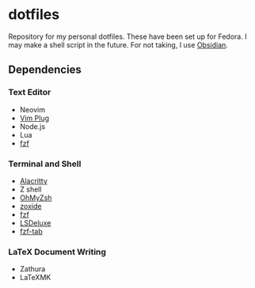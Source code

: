 # dotfiles

Repository for my personal dotfiles. These have been set up for Fedora. I may make a shell script in the future. For not taking, I use [Obsidian](https://obsidian.md/).

## Dependencies
### Text Editor
- Neovim
- [Vim Plug](https://github.com/junegunn/vim-plug)
- Node.js
- Lua
- [fzf](https://github.com/junegunn/fzf)

### Terminal and Shell
- [Alacritty](https://github.com/alacritty/alacritty)
- Z shell
- [OhMyZsh](https://github.com/ohmyzsh/ohmyzsh)
- [zoxide](https://github.com/ajeetdsouza/zoxide)
- [fzf](https://github.com/junegunn/fzf)
- [LSDeluxe](https://github.com/Peltoche/lsd)
- [fzf-tab](https://github.com/Aloxaf/fzf-tab)

### LaTeX Document Writing
- Zathura
- LaTeXMK
